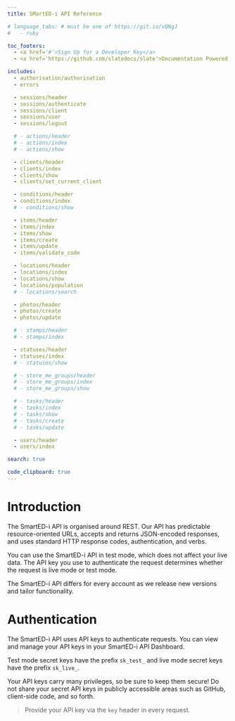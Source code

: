 ```yaml
---
title: SMartED-i API Reference

# language_tabs: # must be one of https://git.io/vQNgJ
#   - ruby

toc_footers:
  - <a href='#'>Sign Up for a Developer Key</a>
  - <a href='https://github.com/slatedocs/slate'>Documentation Powered by Slate</a>

includes:
  - authorisation/authorisation
  - errors

  - sessions/header
  - sessions/authenticate
  - sessions/client
  - sessions/user
  - sessions/logout

  # - actions/header
  # - actions/index
  # - actions/show

  - clients/header
  - clients/index
  - clients/show
  - clients/set_current_client

  - conditions/header
  - conditions/index
  # - conditions/show

  - items/header
  - items/index
  - items/show
  - items/create
  - items/update
  - items/validate_code

  - locations/header
  - locations/index
  - locations/show
  - locations/population
  # - locations/search

  - photos/header
  - photos/create
  - photos/update

  # - stamps/header
  # - stamps/index

  - statuses/header
  - statuses/index
  # - statuses/show

  # - store_me_groups/header
  # - store_me_groups/index
  # - store_me_groups/show

  # - tasks/header
  # - tasks/index
  # - tasks/show
  # - tasks/create
  # - tasks/update

  - users/header
  - users/index

search: true

code_clipboard: true
---
```


# Introduction

The SmartED-i API is organised around REST. Our API has predictable resource-oriented URLs, accepts and returns JSON-encoded responses, and uses standard HTTP response codes, authentication, and verbs.

You can use the SmartED-i API in test mode, which does not affect your live data. The API key you use to authenticate the request determines whether the request is live mode or test mode.

The SmartED-i API differs for every account as we release new versions and tailor functionality.


# Authentication

The SmartED-i API uses API keys to authenticate requests. You can view and manage your API keys in your SmartED-i API Dashboard.

Test mode secret keys have the prefix `sk_test_` and live mode secret keys have the prefix `sk_live_`.

Your API keys carry many privileges, so be sure to keep them secure! Do not share your secret API keys in publicly accessible areas such as GitHub, client-side code, and so forth.

> Provide your API key via the `key` header in every request.